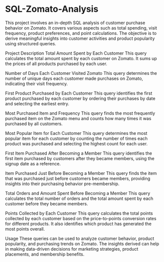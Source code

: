 # SQL-Zomato-Analysis

This project involves an in-depth SQL analysis of customer purchase behavior on Zomato. It covers various aspects such as total spending, visit frequency, product preferences, and point calculations. The objective is to derive meaningful insights into customer activities and product popularity using structured queries.

Project Description
Total Amount Spent by Each Customer
This query calculates the total amount spent by each customer on Zomato. It sums up the prices of all products purchased by each user.

Number of Days Each Customer Visited Zomato
This query determines the number of unique days each customer made purchases on Zomato, indicating their visit frequency.

First Product Purchased by Each Customer
This query identifies the first product purchased by each customer by ordering their purchases by date and selecting the earliest entry.

Most Purchased Item and Frequency
This query finds the most frequently purchased item on the Zomato menu and counts how many times it was purchased by all customers.

Most Popular Item for Each Customer
This query determines the most popular item for each customer by counting the number of times each product was purchased and selecting the highest count for each user.

First Item Purchased After Becoming a Member
This query identifies the first item purchased by customers after they became members, using the signup date as a reference.

Item Purchased Just Before Becoming a Member
This query finds the item that was purchased just before customers became members, providing insights into their purchasing behavior pre-membership.

Total Orders and Amount Spent Before Becoming a Member
This query calculates the total number of orders and the total amount spent by each customer before they became members.

Points Collected by Each Customer
This query calculates the total points collected by each customer based on the price-to-points conversion rates for different products. It also identifies which product has generated the most points overall.

Usage
These queries can be used to analyze customer behavior, product popularity, and purchasing trends on Zomato. The insights derived can help in making data-driven decisions for marketing strategies, product placements, and membership benefits.
